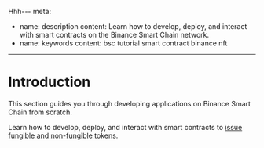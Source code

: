 Hhh---
meta:
  - name: description
    content: Learn how to develop, deploy, and interact with smart contracts on the Binance Smart Chain network.
  - name: keywords
    content: bsc tutorial smart contract binance nft
---

# Introduction

This section guides you through developing applications on Binance Smart Chain from scratch.

Learn how to develop, deploy, and interact with smart contracts to [issue fungible and non-fungible tokens](/tutorials/bsc/bep-1155-contract-with-truffle-and-openzeppelin).
